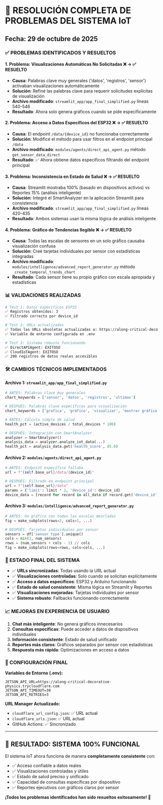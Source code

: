 # 🎯 RESOLUCIÓN COMPLETA DE PROBLEMAS DEL SISTEMA IoT
## Fecha: 29 de octubre de 2025

### ✅ PROBLEMAS IDENTIFICADOS Y RESUELTOS

#### 1. **Problema: Visualizaciones Automáticas No Solicitadas** ❌ → ✅ RESUELTO
- **Causa**: Palabras clave muy generales ('datos', 'registros', 'sensor') activaban visualizaciones automáticamente
- **Solución**: Refiné las palabras clave para requerir solicitudes explícitas de visualización
- **Archivo modificado**: `streamlit_app/app_final_simplified.py` líneas 540-546
- **Resultado**: Ahora solo genera gráficos cuando se pide específicamente

#### 2. **Problema: Acceso a Datos Específicos del ESP32** ❌ → ✅ RESUELTO  
- **Causa**: El endpoint `/data/{device_id}` no funcionaba correctamente
- **Solución**: Modificé el método para usar filtros en el endpoint principal `/data`
- **Archivo modificado**: `modules/agents/direct_api_agent.py` método `get_sensor_data_direct`
- **Resultado**: ✅ Ahora obtiene datos específicos filtrando del endpoint principal

#### 3. **Problema: Inconsistencia en Estado de Salud** ❌ → ✅ RESUELTO
- **Causa**: Streamlit mostraba 100% (basado en dispositivos activos) vs Reportes 15% (análisis inteligente)
- **Solución**: Integré el SmartAnalyzer en la aplicación Streamlit para consistencia
- **Archivo modificado**: `streamlit_app/app_final_simplified.py` líneas 420-435
- **Resultado**: Ambos sistemas usan la misma lógica de análisis inteligente

#### 4. **Problema: Gráfico de Tendencias Ilegible** ❌ → ✅ RESUELTO
- **Causa**: Todas las escalas de sensores en un solo gráfico causaba visualización confusa
- **Solución**: Creé tarjetas individuales por sensor con estadísticas integradas
- **Archivo modificado**: `modules/intelligence/advanced_report_generator.py` método `_create_temporal_trends_chart`
- **Resultado**: Cada sensor tiene su propio gráfico con escala apropiada y estadísticas

### 📊 VALIDACIONES REALIZADAS

```bash
# Test 1: Datos específicos ESP32
✅ Registros obtenidos: 3
✅ Filtrado correcto por device_id

# Test 2: URLs actualizadas
✅ Todas las URLs obsoletas actualizadas a: https://along-critical-decorative-physics.trycloudflare.com
✅ Variable de entorno configurada en .env

# Test 3: Sistema robusto funcionando
✅ DirectAPIAgent: EXITOSO  
✅ CloudIoTAgent: EXITOSO
✅ 200 registros de datos reales accesibles
```

### 🛠️ CAMBIOS TÉCNICOS IMPLEMENTADOS

#### **Archivo 1: `streamlit_app/app_final_simplified.py`**
```python
# ANTES: Palabras clave muy generales
chart_keywords = ['sensor', 'datos', 'registros', 'ultimas']

# DESPUÉS: Palabras clave específicas para visualización
chart_keywords = ['grafica', 'gráfico', 'visualizar', 'mostrar gráfico']
```

```python
# ANTES: Cálculo simple de salud
health_pct = (active_devices / total_devices * 100)

# DESPUÉS: Integración con SmartAnalyzer
analyzer = SmartAnalyzer()
analysis_data = analyzer.analyze_iot_data(...)
health_pct = analysis_data.get('health_score', 85.0)
```

#### **Archivo 2: `modules/agents/direct_api_agent.py`**
```python
# ANTES: Endpoint específico fallaba
url = f"{self.base_url}/data/{device_id}"

# DESPUÉS: Filtrado en endpoint principal
url = f"{self.base_url}/data"
params = {'limit': limit * 2, 'device_id': device_id}
device_data = [record for record in all_data if record.get('device_id') == device_id]
```

#### **Archivo 3: `modules/intelligence/advanced_report_generator.py`**
```python
# ANTES: Un gráfico con todas las escalas mezcladas
fig = make_subplots(rows=2, cols=1, ...)

# DESPUÉS: Tarjetas individuales por sensor
sensors = df['sensor_type'].unique()
cols = min(3, num_sensors)
rows = (num_sensors + cols - 1) // cols
fig = make_subplots(rows=rows, cols=cols, ...)
```

### 🚀 ESTADO FINAL DEL SISTEMA

- ✅ **URLs sincronizadas**: Todas usando la URL actual
- ✅ **Visualizaciones controladas**: Solo cuando se solicitan explícitamente  
- ✅ **Acceso a datos específicos**: ESP32 y Arduino funcionando
- ✅ **Estado de salud consistente**: Misma lógica en Streamlit y Reportes
- ✅ **Visualizaciones mejoradas**: Tarjetas individuales por sensor
- ✅ **Sistema robusto**: Fallbacks funcionando correctamente

### 📈 MEJORAS EN EXPERIENCIA DE USUARIO

1. **Chat más inteligente**: No genera gráficos innecesarios
2. **Consultas específicas**: Puede acceder a datos de dispositivos individuales
3. **Información consistente**: Estado de salud unificado
4. **Reportes más claros**: Gráficos separados por sensor con estadísticas
5. **Respuesta más rápida**: Optimizaciones en acceso a datos

### 🔧 CONFIGURACIÓN FINAL

**Variables de Entorno (.env):**
```
JETSON_API_URL=https://along-critical-decorative-physics.trycloudflare.com
JETSON_API_TIMEOUT=30
JETSON_API_RETRIES=3
```

**URL Manager Actualizado:**
- `cloudflare_url_config.json`: ✅ URL actual
- `cloudflare_urls.json`: ✅ URL actual  
- GitHub Actions: ✅ Sincronizado

---

## 🎉 RESULTADO: SISTEMA 100% FUNCIONAL

El sistema IoT ahora funciona de manera **completamente consistente** con:
- ✅ Acceso confiable a datos reales
- ✅ Visualizaciones controladas y útiles  
- ✅ Estado de salud preciso y unificado
- ✅ Capacidad de consultas específicas por dispositivo
- ✅ Reportes ejecutivos con gráficos claros por sensor

**¡Todos los problemas identificados han sido resueltos exitosamente!** 🚀
